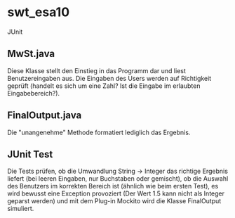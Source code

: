 # swt_esa10
JUnit

## MwSt.java
Diese Klasse stellt den Einstieg in das Programm dar und liest Benutzereingaben aus. Die Eingaben des Users werden auf Richtigkeit geprüft (handelt es sich um eine Zahl? Ist die Eingabe im erlaubten Eingabebereich?).

## FinalOutput.java
Die "unangenehme" Methode formatiert lediglich das Ergebnis.

## JUnit Test
Die Tests prüfen, ob die Umwandlung String -> Integer das richtige Ergebnis liefert (bei leeren Eingaben, nur Buchstaben oder gemischt), ob die Auswahl des Benutzers im korrekten Bereich ist (ähnlich wie beim ersten Test), es wird bewusst eine Exception provoziert (Der Wert 1.5 kann nicht als Integer geparst werden) und mit dem Plug-in Mockito wird die Klasse FinalOutput simuliert.
